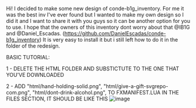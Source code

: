 Hi! I decided to make some new design of conde-b1g_inventory. For me it was the best inv I've ever found but I wanted to make my own design so I did it and I want to share it with you guys so it can be another option for you to use. I hope that the owners of this inventory dont worry about that @IB1G and @Daniel_Escadas. (https://github.com/DanielEscadas/conde-b1g_inventory)
It is very easy to install it but i still left how to do it in the folder of the redesign.

BASIC TUTORIAL:

1 - DELETE THE HTML FOLDER AND SUBSTICTUTE TO THE ONE THAT YOU'VE DOWNLOADED

2 - ADD "html/hand-holding-solid.png", 
    "html/give-a-gift-svgrepo-com.png",
    "html/dont-drink-alcohol.png",
    TO FXMANIFEST.LUA IN THE FILES SECTION, IT SHOULD BE LIKE THIS ![image](https://user-images.githubusercontent.com/81391342/112738983-c255cc80-8f5f-11eb-8a9a-d21d4245ef84.png)
